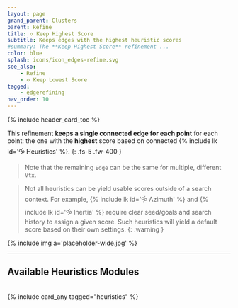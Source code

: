 ```yaml
---
layout: page
grand_parent: Clusters
parent: Refine
title: 🝔 Keep Highest Score
subtitle: Keeps edges with the highest heuristic scores
#summary: The **Keep Highest Score** refinement ...
color: blue
splash: icons/icon_edges-refine.svg
see_also:
    - Refine
    - 🝔 Keep Lowest Score
tagged: 
    - edgerefining
nav_order: 10
---
```


{% include header_card_toc %}

This refinement **keeps a single connected edge for each point** for each point: the one with the **highest** score based on connected {% include lk id='🝰 Heuristics' %}.
{: .fs-5 .fw-400 } 

>Note that the remaining `Edge` can be the same for multiple, different `Vtx`.

>Not all heuristics can be yield usable scores outside of a search context. For example, {% include lk id='🝰 Azimuth' %} and {% include lk id='🝰 Inertia' %} require clear seed/goals and search history to assign a given score. Such heuristics will yield a default score based on their own settings.
{: .warning }

{% include img a='placeholder-wide.jpg' %}

---
## Available Heuristics Modules
<br>
{% include card_any tagged="heuristics" %}